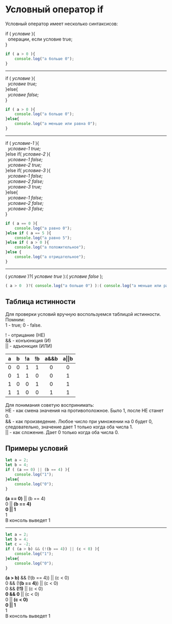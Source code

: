 # Условный оператор if

Условный оператор имеет несколько синтаксисов:  

if ( *условие* ){  
&nbsp;&nbsp;операции, если условие true;  
}  
```javascript
if ( a > 0 ){
    console.log("a больше 0"); 
}  
```
____
if ( *условие* ){  
&nbsp;&nbsp;*условие true;*  
}else{  
&nbsp;&nbsp;*условие false;*  
}
```javascript
if ( a > 0 ){
    console.log("a больше 0");
}else{
    console.log("a меньше или равна 0");
}
```
____
if ( *условие-1* ){  
&nbsp;&nbsp;*условие-1 true;*  
}else if( *условие-2* ){  
&nbsp;&nbsp;*условие-1 false;*  
&nbsp;&nbsp;*условие-2 true;*  
}else if( *условие-3* ){  
&nbsp;&nbsp;*условие-1 false;*  
&nbsp;&nbsp;*условие-2 false;*  
&nbsp;&nbsp;*условие-3 true;*  
}else{  
&nbsp;&nbsp;*условие-1 false;*  
&nbsp;&nbsp;*условие-2 false;*  
&nbsp;&nbsp;*условие-3 false;*  
}
```javascript
if ( a == 0 ){
    console.log("a равно 0");
}else if ( a == 5 ){
    console.log("a равно 5");
}else if ( a > 0 ){
    console.log("a положительное");
}else {
    console.log("a отрицательное");
}
```
____
( *условие* )?(  *условие true*  ):( *условие false* );
```javascript
( a > 0  )?( console.log("a больше 0") ):( console.log("a меньше или равна 0") );
```
  
## Таблица истинности
Для проверки условий вручную воспользуемся таблицой истинности.  
Помним:  
1 - true; 0 - false.  
  
! - отрицание (НЕ)  
&& - конъюнкция (И)  
|| - адъюнкция (ИЛИ)  

| a | b | !a | !b | a&&b | a&#124;&#124;b |
|:---:|:---:|:---:|:---:|:---:|:---:|
| 0 | 0 | 1 | 1 | 0 | 0 |
| 0 | 1 | 1 | 0 | 0 | 1 |
| 1 | 0 | 0 | 1 | 0 | 1 |
| 1 | 1 | 0 | 0 | 1 | 1 |
  
Для понимания советую воспринимать:  
НЕ - как смена значения на противоположное. Было 1, после НЕ станет 0.  
&& - как произведение. Любое число при умножении на 0 будет 0, следовательно, значение дает 1 только когда оба числа 1.  
|| - как сложение. Дает 0 только когда оба числа 0.  
  
## Примеры условий
```javascript
let a = 2;
let b = 4;
if ( (a == 0) || (b == 4) ){
    console.log("1");
}else{
    console.log("0");
}
```
**(a == 0)** || (b == 4)  
0 || **(b == 4)**  
**0 || 1**  
1  
В консоль выведет 1  
____
```javascript
let a = 2;
let b = 4;
let c = -2;
if ( (a > b) && (!(b == 4)) || (c < 0) ){
    console.log("1");
}else{
    console.log("0");
}
```
**(a > b)** && (!(b == 4)) || (c < 0)  
0 && (!**(b == 4)**) || (c < 0)  
0 && **(!1)** || (c < 0)  
**0 && 0** || (c < 0)  
0 || **(c < 0)**  
**0 || 1**  
1  
В консоль выведет 1  
